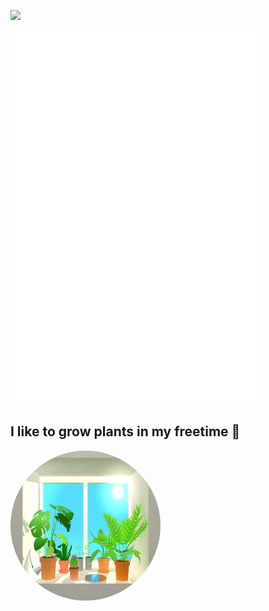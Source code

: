 <!-- Profile Views Badge -->
![](https://komarev.com/ghpvc/?username=jonasnico&color=orange)

<!-- Terminal Metrics SVG -->
<p align="left">
  <img src="/metrics.terminal.svg" alt="Terminal Metrics" width="400">
</p>

## I like to grow plants in my freetime 🌱 

<p align="left">
  <img src="plants.gif" height="240" width="240" style="border-radius:50%" class="giphy-embed" allowFullScreen>
  <a href="https://giphy.com/gifs/computer-plants-desk-l0MYII7vx3jZTG3Oo"></a>
</p>
